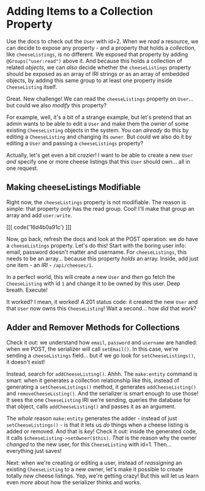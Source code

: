 # Adding Items to a Collection Property

Use the docs to check out the `User` with id=2. When we *read* a resource, we
can decide to expose any property - and a property that holds a *collection*, like `cheeseListings`, is no different. We exposed that property by adding
`@Groups("user:read")` above it. And because this holds a collection of related
*objects*, we can *also* decide whether the `cheeseListings` property should be
exposed as an array of IRI strings *or* as an array of embedded objects, by
adding this same group to at least one property inside `CheeseListing` itself.

Great. New challenge! We can read the `cheeseListings` property on `User`... but
could we also *modify* this property?

For example, well, it's a bit of a strange example, but let's pretend that an admin
wants to be able to edit a `User` and make them the owner of some existing
`CheeseListing` objects in the system. You can *already* do this by editing a
`CheeseListing` and changing its `owner`. But could we also do it by editing a
`User` and passing a `cheeseListings` property?

Actually, let's get even a bit *crazier*! I want to be able to create a new
`User` *and* specify one or more cheese listings that this `User` should
own... all in one request.

## Making cheeseListings Modifiable

Right now, the `cheeseListings` property is not modifiable. The reason is simple:
that property *only* has the read group. Cool! I'll make that group an array
and add `user:write`.

[[[ code('16d4b0a91c') ]]]

Now, go back, refresh the docs and look at the POST operation: we *do* have
a `cheeseListings` property. Let's do this! Start with the boring user info:
email, password doesn't matter and username. For `cheeseListings`, this needs
to be an array... because this property *holds* an array. Inside, add just one
item - an *IRI* - `/api/cheeses/1`.

In a perfect world, this will create a new `User` and *then* go fetch the
`CheeseListing` with id `1` and change it to be owned by this user. Deep breath.
Execute!

It worked? I mean, it worked! A 201 status code: it created the new `User` and
that `User` now owns this `CheeseListing`! Wait a second... how *did* that work?

## Adder and Remover Methods for Collections

Check it out: we understand how `email`, `password` and `username` are handled:
when we POST, the serializer will call `setEmail()`. In this case, we're sending a
`cheeseListings` field... but if we go look for `setCheeseListings()`, it doesn't
exist!

Instead, search for `addCheeseListing()`. Ahhh. The `make:entity` command is smart:
when it generates a collection relationship like this, instead of generating a
`setCheeseListings()` method, it generates `addCheeseListing()` and
`removeCheeseListing()`. And the serializer is smart enough to use those! It sees
the one `CheeseListing` IRI we're sending, queries the database for that object,
calls `addCheeseListing()` and passes it as an argument.

The *whole* reason `make:entity` generates the adder - instead of just
`setCheeseListings()` - is that it lets us *do* things when a cheese listing is
added or removed. And that is *key*! Check it out: inside the generated code, it
calls `$cheeseListing->setOwner($this)`. *That* is the reason why the owner *changed*
to the new user, for this `CheeseListing` with id=1. Then... everything just saves!

Next: when we're creating or editing a user, instead of *reassigning* an existing
`CheeseListing` to a new owner, let's make it possible to create totally *new*
cheese listings. Yep, we're getting crazy! But this will let us learn even *more*
about how the serializer thinks and works.
